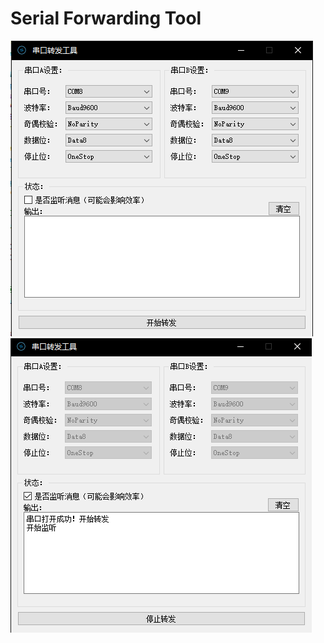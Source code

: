 # Serial Forwarding Tool

![](https://github.com/jie65535/SerialForwardingTool/raw/master/img1.png)
![](https://github.com/jie65535/SerialForwardingTool/raw/master/img2.png)
